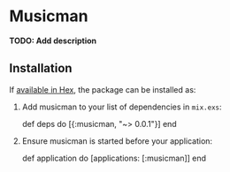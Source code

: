 # Musicman

**TODO: Add description**

## Installation

If [available in Hex](https://hex.pm/docs/publish), the package can be installed as:

  1. Add musicman to your list of dependencies in `mix.exs`:

        def deps do
          [{:musicman, "~> 0.0.1"}]
        end

  2. Ensure musicman is started before your application:

        def application do
          [applications: [:musicman]]
        end

